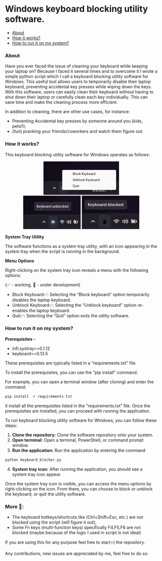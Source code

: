 # Windows keyboard blocking utility software.

- [About](#about)
- [How it works?](#how-it-works)
- [How to run it on my system?](#how-to-run-it-on-my-system)

### About

Have you ever faced the issue of cleaning your keyboard while keeping your laptop on? Because I faced it several times and to overcome it I wrote a simple python script which I call a keyboard blocking utility software for Windows. This useful tool allows users to temporarily disable their laptop keyboard, preventing accidental key presses while wiping down the keys. With this software, users can easily clean their keyboard without having to shut down their laptop or carefully clean each key individually. This can save time and make the cleaning process more efficient.

In addition to cleaning, there are other use cases, for instance:
- Preventing Accidental key presses by someone around you (kids, pets!!),
- (fun) pranking your friends/coworkers and watch them figure out. 

### How it works?

This keyboard blocking utility software for Windows operates as follows:

<p align="center">
    <img src="img/menu_options.png" width="250" height="110" center><br>
    <img src="img/keyboard_unblocked_status.png" width="190" height="110">
    <img src="img/keyboard_blocked_status.png" width="190" height="110">
</p>

**System Tray Utility**

The software functions as a system tray utility, with an icon appearing in the system tray when the script is running in the background.

**Menu Options**

Right-clicking on the system tray icon reveals a menu with the following options:

(✅ - working, 🚧 - under development) 
-  Block Keyboard✅: Selecting the “Block keyboard” option temporarily disables the laptop keyboard.
-  Unblock Keyboard✅: Selecting the “Unblock keyboard” option re-enables the laptop keyboard.
-  Quit✅: Selecting the “Quit” option exits the utility software.

### How to run it on my system?

**Prerequisites -**
- infi.systray==0.1.12
- keyboard==0.13.5

These prerequisites are typically listed in a “requirements.txt” file.

To install the prerequisites, you can use the “pip install” command. 

For example, you can open a terminal window (after cloning) and enter the command:
```powershell
pip install -r requirements.txt
```

it install all the prerequisites listed in the “requirements.txt” file. Once the prerequisites are installed, you can proceed with running the application.

To run keyboard blocking utility software for Windows, you can follow these steps:

1. **Clone the repository:** Clone the software repository onto your system.
2. **Open terminal:** Open a terminal, PowerShell, or command prompt window.
3. **Run the application:** Run the application by entering the command 
```powershell
python keyboard_blocker.py
```

4. **System tray icon:** After running the application, you should see a system tray icon appear.

Once the system tray icon is visible, you can access the menu options by right-clicking on the icon. From there, you can choose to block or unblock the keyboard, or quit the utility software.

### More 🚧:
- The keyboard hotkeys/shortcuts like (Ctrl+Shift+Esc, etc.) are not blocked using the script (will figure it out),
- Some Fn keys (multi-function keys) specifically F4,F5,F6 are not blocked (maybe because of the logic I used in script is not ideal)

If you are using this for any purpose feel free to star(⭐) the repository.

Any contributions, new issues are appreciated by me, feel free to do so.
